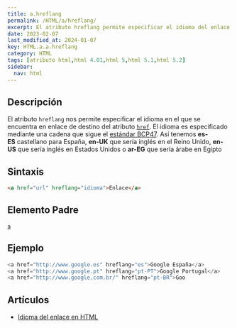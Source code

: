 ```yaml
---
title: a.hreflang
permalink: /HTML/a/hreflang/
excerpt: El atributo hreflang permite especificar el idioma del enlace de destino en HTML.
date: 2023-02-07
last_modified_at: 2024-01-07
key: HTML.a.a.hreflang
category: HTML
tags: [atributo html,html 4.01,html 5,html 5.1,html 5.2]
sidebar:
  nav: html
---
```


## Descripción


El atributo `hreflang` nos permite especificar el idioma en el que se encuentra en enlace de destino del atributo [`href`](https://www.w3api.com/HTML/a/href/). El idioma es especificado mediante una cadena que sigue el [estándar BCP47](http://tools.ietf.org/html/rfc5646). Así tenemos **es-ES** castellano para España, **en-UK** que sería inglés en el Reino Unido, **en-US** que sería inglés en Estados Unidos o **ar-EG** que sería árabe en Egipto


## Sintaxis


```html
<a href="url" hreflang="idioma">Enlace</a>
```


## Elemento Padre


[`a`](https://www.w3api.com/HTML/a/)


## Ejemplo


```java
<a href="http://www.google.es" hreflang="es">Google España</a>
<a href="http://www.google.pt" hreflang="pt-PT">Google Portugal</a>
<a href="http://www.google.com.br/" hreflang="pt-BR">Goo
```


## Artículos

- [Idioma del enlace en HTML](http://lineadecodigo.com/html/idioma-del-enlace-en-html/)

